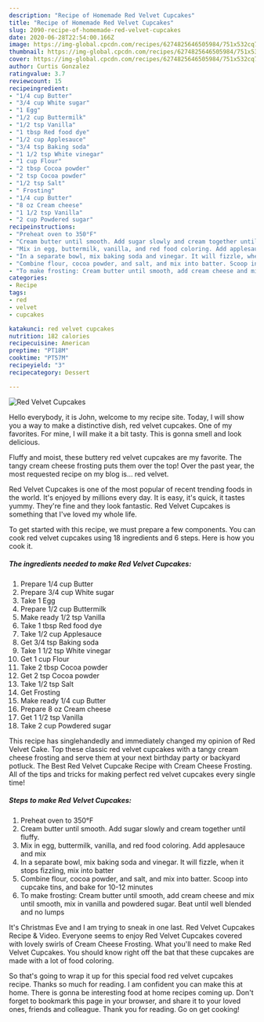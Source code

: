 ```yaml
---
description: "Recipe of Homemade Red Velvet Cupcakes"
title: "Recipe of Homemade Red Velvet Cupcakes"
slug: 2090-recipe-of-homemade-red-velvet-cupcakes
date: 2020-06-28T22:54:00.166Z
image: https://img-global.cpcdn.com/recipes/6274825646505984/751x532cq70/red-velvet-cupcakes-recipe-main-photo.jpg
thumbnail: https://img-global.cpcdn.com/recipes/6274825646505984/751x532cq70/red-velvet-cupcakes-recipe-main-photo.jpg
cover: https://img-global.cpcdn.com/recipes/6274825646505984/751x532cq70/red-velvet-cupcakes-recipe-main-photo.jpg
author: Curtis Gonzalez
ratingvalue: 3.7
reviewcount: 15
recipeingredient:
- "1/4 cup Butter"
- "3/4 cup White sugar"
- "1 Egg"
- "1/2 cup Buttermilk"
- "1/2 tsp Vanilla"
- "1 tbsp Red food dye"
- "1/2 cup Applesauce"
- "3/4 tsp Baking soda"
- "1 1/2 tsp White vinegar"
- "1 cup Flour"
- "2 tbsp Cocoa powder"
- "2 tsp Cocoa powder"
- "1/2 tsp Salt"
- " Frosting"
- "1/4 cup Butter"
- "8 oz Cream cheese"
- "1 1/2 tsp Vanilla"
- "2 cup Powdered sugar"
recipeinstructions:
- "Preheat oven to 350°F"
- "Cream butter until smooth. Add sugar slowly and cream together until fluffy."
- "Mix in egg, buttermilk, vanilla, and red food coloring. Add applesauce and mix"
- "In a separate bowl, mix baking soda and vinegar. It will fizzle, when it stops fizzling, mix into batter"
- "Combine flour, cocoa powder, and salt, and mix into batter. Scoop into cupcake tins, and bake for 10-12 minutes"
- "To make frosting: Cream butter until smooth, add cream cheese and mix until smooth, mix in vanilla and powdered sugar. Beat until well blended and no lumps"
categories:
- Recipe
tags:
- red
- velvet
- cupcakes

katakunci: red velvet cupcakes 
nutrition: 182 calories
recipecuisine: American
preptime: "PT18M"
cooktime: "PT57M"
recipeyield: "3"
recipecategory: Dessert

---
```



![Red Velvet Cupcakes](https://img-global.cpcdn.com/recipes/6274825646505984/751x532cq70/red-velvet-cupcakes-recipe-main-photo.jpg)

Hello everybody, it is John, welcome to my recipe site. Today, I will show you a way to make a distinctive dish, red velvet cupcakes. One of my favorites. For mine, I will make it a bit tasty. This is gonna smell and look delicious.

Fluffy and moist, these buttery red velvet cupcakes are my favorite. The tangy cream cheese frosting puts them over the top! Over the past year, the most requested recipe on my blog is… red velvet.

Red Velvet Cupcakes is one of the most popular of recent trending foods in the world. It's enjoyed by millions every day. It is easy, it's quick, it tastes yummy. They're fine and they look fantastic. Red Velvet Cupcakes is something that I've loved my whole life.


To get started with this recipe, we must prepare a few components. You can cook red velvet cupcakes using 18 ingredients and 6 steps. Here is how you cook it.

<!--inarticleads1-->

##### The ingredients needed to make Red Velvet Cupcakes:

1. Prepare 1/4 cup Butter
1. Prepare 3/4 cup White sugar
1. Take 1 Egg
1. Prepare 1/2 cup Buttermilk
1. Make ready 1/2 tsp Vanilla
1. Take 1 tbsp Red food dye
1. Take 1/2 cup Applesauce
1. Get 3/4 tsp Baking soda
1. Take 1 1/2 tsp White vinegar
1. Get 1 cup Flour
1. Take 2 tbsp Cocoa powder
1. Get 2 tsp Cocoa powder
1. Take 1/2 tsp Salt
1. Get  Frosting
1. Make ready 1/4 cup Butter
1. Prepare 8 oz Cream cheese
1. Get 1 1/2 tsp Vanilla
1. Take 2 cup Powdered sugar


This recipe has singlehandedly and immediately changed my opinion of Red Velvet Cake. Top these classic red velvet cupcakes with a tangy cream cheese frosting and serve them at your next birthday party or backyard potluck. The Best Red Velvet Cupcake Recipe with Cream Cheese Frosting. All of the tips and tricks for making perfect red velvet cupcakes every single time! 

<!--inarticleads2-->

##### Steps to make Red Velvet Cupcakes:

1. Preheat oven to 350°F
1. Cream butter until smooth. Add sugar slowly and cream together until fluffy.
1. Mix in egg, buttermilk, vanilla, and red food coloring. Add applesauce and mix
1. In a separate bowl, mix baking soda and vinegar. It will fizzle, when it stops fizzling, mix into batter
1. Combine flour, cocoa powder, and salt, and mix into batter. Scoop into cupcake tins, and bake for 10-12 minutes
1. To make frosting: Cream butter until smooth, add cream cheese and mix until smooth, mix in vanilla and powdered sugar. Beat until well blended and no lumps


It&#39;s Christmas Eve and I am trying to sneak in one last. Red Velvet Cupcakes Recipe &amp; Video. Everyone seems to enjoy Red Velvet Cupcakes covered with lovely swirls of Cream Cheese Frosting. What you&#39;ll need to make Red Velvet Cupcakes. You should know right off the bat that these cupcakes are made with a lot of food coloring. 

So that's going to wrap it up for this special food red velvet cupcakes recipe. Thanks so much for reading. I am confident you can make this at home. There is gonna be interesting food at home recipes coming up. Don't forget to bookmark this page in your browser, and share it to your loved ones, friends and colleague. Thank you for reading. Go on get cooking!

